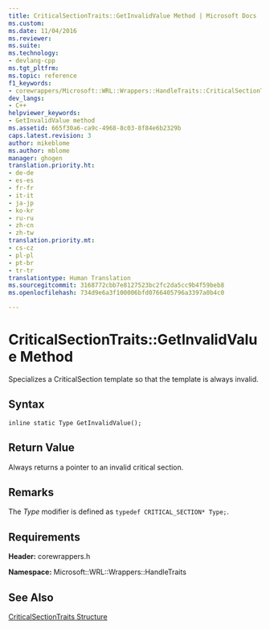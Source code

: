 ```yaml
---
title: CriticalSectionTraits::GetInvalidValue Method | Microsoft Docs
ms.custom: 
ms.date: 11/04/2016
ms.reviewer: 
ms.suite: 
ms.technology:
- devlang-cpp
ms.tgt_pltfrm: 
ms.topic: reference
f1_keywords:
- corewrappers/Microsoft::WRL::Wrappers::HandleTraits::CriticalSectionTraits::GetInvalidValue
dev_langs:
- C++
helpviewer_keywords:
- GetInvalidValue method
ms.assetid: 665f30a6-ca9c-4968-8c03-8f84e6b2329b
caps.latest.revision: 3
author: mikeblome
ms.author: mblome
manager: ghogen
translation.priority.ht:
- de-de
- es-es
- fr-fr
- it-it
- ja-jp
- ko-kr
- ru-ru
- zh-cn
- zh-tw
translation.priority.mt:
- cs-cz
- pl-pl
- pt-br
- tr-tr
translationtype: Human Translation
ms.sourcegitcommit: 3168772cbb7e8127523bc2fc2da5cc9b4f59beb8
ms.openlocfilehash: 734d9e6a3f100006bfd0766405796a3397a0b4c0

---
```

# CriticalSectionTraits::GetInvalidValue Method
Specializes a CriticalSection template so that the template is always invalid.  
  
## Syntax  
  
```  
inline static Type GetInvalidValue();  
```  
  
## Return Value  
 Always returns a pointer to an invalid critical section.  
  
## Remarks  
 The *Type* modifier is defined as `typedef CRITICAL_SECTION* Type;`.  
  
## Requirements  
 **Header:** corewrappers.h  
  
 **Namespace:** Microsoft::WRL::Wrappers::HandleTraits  
  
## See Also  
 [CriticalSectionTraits Structure](../windows/criticalsectiontraits-structure.md)


<!--HONumber=Jan17_HO2-->


